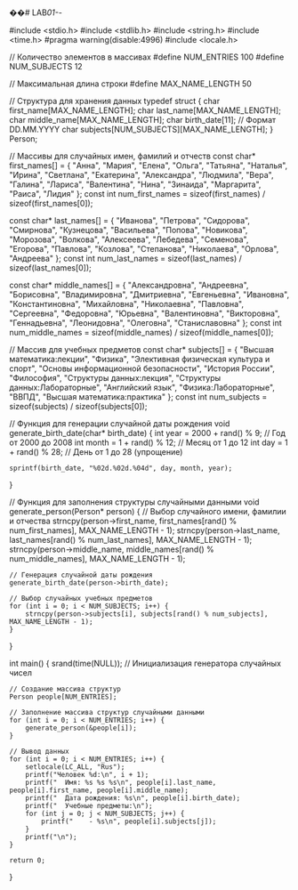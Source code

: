 ��#   L A B _ 0 1 - _ - 

#include <stdio.h>
#include <stdlib.h>
#include <string.h>
#include <time.h>
#pragma warning(disable:4996)
#include <locale.h>



// Количество элементов в массивах
#define NUM_ENTRIES 100
#define NUM_SUBJECTS 12

// Максимальная длина строки
#define MAX_NAME_LENGTH 50

// Структура для хранения данных
typedef struct {
    char first_name[MAX_NAME_LENGTH];
    char last_name[MAX_NAME_LENGTH];
    char middle_name[MAX_NAME_LENGTH];
    char birth_date[11]; // Формат DD.MM.YYYY
    char subjects[NUM_SUBJECTS][MAX_NAME_LENGTH];
} Person;

// Массивы для случайных имен, фамилий и отчеств
const char* first_names[] = {
    "Анна", "Мария", "Елена", "Ольга", "Татьяна", "Наталья", "Ирина", "Светлана", "Екатерина", "Александра",
    "Людмила", "Вера", "Галина", "Лариса", "Валентина", "Нина", "Зинаида", "Маргарита", "Раиса", "Лидия"
};
const int num_first_names = sizeof(first_names) / sizeof(first_names[0]);

const char* last_names[] = {
    "Иванова", "Петрова", "Сидорова", "Смирнова", "Кузнецова", "Васильева", "Попова", "Новикова", "Морозова", "Волкова",
    "Алексеева", "Лебедева", "Семенова", "Егорова", "Павлова", "Козлова", "Степанова", "Николаева", "Орлова", "Андреева"
};
const int num_last_names = sizeof(last_names) / sizeof(last_names[0]);

const char* middle_names[] = {
    "Александровна", "Андреевна", "Борисовна", "Владимировна", "Дмитриевна", "Евгеньевна", "Ивановна", "Константиновна",
    "Михайловна", "Николаевна", "Павловна", "Сергеевна", "Федоровна", "Юрьевна", "Валентиновна", "Викторовна", "Геннадьевна",
    "Леонидовна", "Олеговна", "Станиславовна"
};
const int num_middle_names = sizeof(middle_names) / sizeof(middle_names[0]);

// Массив для учебных предметов
const char* subjects[] = {
    "Высшая математика:лекции", "Физика", "Элективная физическая культура и спорт", "Основы информационной безопасности", "История России", "Философия", "Структуры данных:лекция", "Структуры данных:Лабораторные",
    "Английский язык", "Физика:Лабораторные", "ВВПД", "Высшая математика:практика"
};
const int num_subjects = sizeof(subjects) / sizeof(subjects[0]);

// Функция для генерации случайной даты рождения
void generate_birth_date(char* birth_date) {
    int year = 2000 + rand() % 9; // Год от 2000 до 2008
    int month = 1 + rand() % 12; // Месяц от 1 до 12
    int day = 1 + rand() % 28;   // День от 1 до 28 (упрощение)

    sprintf(birth_date, "%02d.%02d.%04d", day, month, year);
}

// Функция для заполнения структуры случайными данными
void generate_person(Person* person) {
    // Выбор случайного имени, фамилии и отчества
    strncpy(person->first_name, first_names[rand() % num_first_names], MAX_NAME_LENGTH - 1);
    strncpy(person->last_name, last_names[rand() % num_last_names], MAX_NAME_LENGTH - 1);
    strncpy(person->middle_name, middle_names[rand() % num_middle_names], MAX_NAME_LENGTH - 1);

    // Генерация случайной даты рождения
    generate_birth_date(person->birth_date);

    // Выбор случайных учебных предметов
    for (int i = 0; i < NUM_SUBJECTS; i++) {
        strncpy(person->subjects[i], subjects[rand() % num_subjects], MAX_NAME_LENGTH - 1);
    }
}


int main() {
    srand(time(NULL)); // Инициализация генератора случайных чисел

    // Создание массива структур
    Person people[NUM_ENTRIES];

    // Заполнение массива структур случайными данными
    for (int i = 0; i < NUM_ENTRIES; i++) {
        generate_person(&people[i]);
    }

    // Вывод данных
    for (int i = 0; i < NUM_ENTRIES; i++) {
        setlocale(LC_ALL, "Rus");
        printf("Человек %d:\n", i + 1);
        printf("  Имя: %s %s %s\n", people[i].last_name, people[i].first_name, people[i].middle_name);
        printf("  Дата рождения: %s\n", people[i].birth_date);
        printf("  Учебные предметы:\n");
        for (int j = 0; j < NUM_SUBJECTS; j++) {
            printf("    - %s\n", people[i].subjects[j]);
        }
        printf("\n");
    }

    return 0;
}
